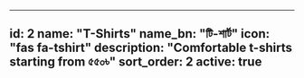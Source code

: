
---
id: 2
name: "T-Shirts"
name_bn: "টি-শার্ট"
icon: "fas fa-tshirt"
description: "Comfortable t-shirts starting from ৫৫০৳"
sort_order: 2
active: true
---
